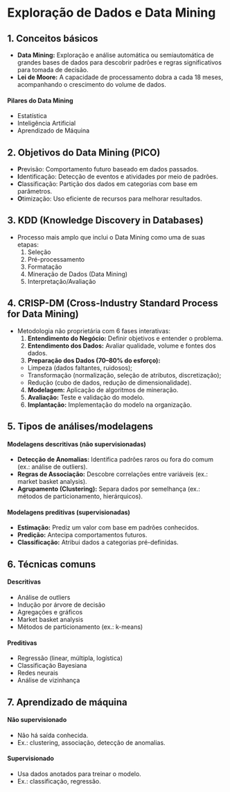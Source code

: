 # Exploração de Dados e Data Mining 

## 1. Conceitos básicos
- **Data Mining:** Exploração e análise automática ou semiautomática de grandes bases de dados para descobrir padrões e regras significativos para tomada de decisão.
- **Lei de Moore:** A capacidade de processamento dobra a cada 18 meses, acompanhando o crescimento do volume de dados.

#### Pilares do Data Mining
- Estatística
- Inteligência Artificial
- Aprendizado de Máquina

## 2. Objetivos do Data Mining (PICO)
- **P**revisão: Comportamento futuro baseado em dados passados.
- **I**dentificação: Detecção de eventos e atividades por meio de padrões.
- **C**lassificação: Partição dos dados em categorias com base em parâmetros.
- **O**timização: Uso eficiente de recursos para melhorar resultados.

## 3. KDD (Knowledge Discovery in Databases)
- Processo mais amplo que inclui o Data Mining como uma de suas etapas:
  1. Seleção
  2. Pré-processamento
  3. Formatação
  4. Mineração de Dados (Data Mining)
  5. Interpretação/Avaliação

## 4. CRISP-DM (Cross-Industry Standard Process for Data Mining)
- Metodologia não proprietária com 6 fases interativas:
  1. **Entendimento do Negócio:** Definir objetivos e entender o problema.
  2. **Entendimento dos Dados:** Avaliar qualidade, volume e fontes dos dados.
  3. **Preparação dos Dados (70–80% do esforço):**
    - Limpeza (dados faltantes, ruidosos);
    - Transformação (normalização, seleção de atributos, discretização);
    - Redução (cubo de dados, redução de dimensionalidade).
  4. **Modelagem:** Aplicação de algoritmos de mineração.
  5. **Avaliação:** Teste e validação do modelo.
  6. **Implantação:** Implementação do modelo na organização.

## 5. Tipos de análises/modelagens

#### Modelagens descritivas (não supervisionadas)
- **Detecção de Anomalias:** Identifica padrões raros ou fora do comum (ex.: análise de outliers).
- **Regras de Associação:** Descobre correlações entre variáveis (ex.: market basket analysis).
- **Agrupamento (Clustering):** Separa dados por semelhança (ex.: métodos de particionamento, hierárquicos).

#### Modelagens preditivas (supervisionadas)
- **Estimação:** Prediz um valor com base em padrões conhecidos.
- **Predição:** Antecipa comportamentos futuros.
- **Classificação:** Atribui dados a categorias pré-definidas.

## 6. Técnicas comuns

#### Descritivas
- Análise de outliers
- Indução por árvore de decisão
- Agregações e gráficos
- Market basket analysis
- Métodos de particionamento (ex.: k-means)

#### Preditivas
- Regressão (linear, múltipla, logística)
- Classificação Bayesiana
- Redes neurais
- Análise de vizinhança

## 7. Aprendizado de máquina

#### Não supervisionado
- Não há saída conhecida.
- Ex.: clustering, associação, detecção de anomalias.

#### Supervisionado
- Usa dados anotados para treinar o modelo.
- Ex.: classificação, regressão.